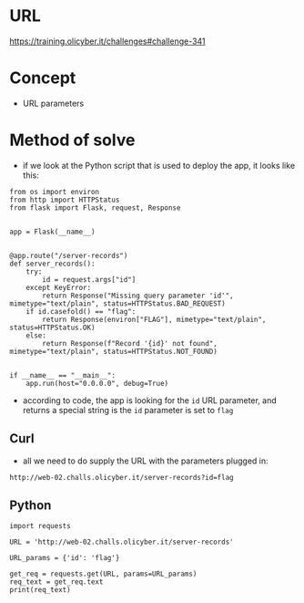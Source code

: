 # URL
https://training.olicyber.it/challenges#challenge-341
# Concept
* URL parameters
# Method of solve
* if we look at the Python script that is used to deploy the app, it looks like this:
```
from os import environ
from http import HTTPStatus
from flask import Flask, request, Response


app = Flask(__name__)


@app.route("/server-records")
def server_records():
    try:
        id = request.args["id"]
    except KeyError:
        return Response("Missing query parameter 'id'", mimetype="text/plain", status=HTTPStatus.BAD_REQUEST)
    if id.casefold() == "flag":
        return Response(environ["FLAG"], mimetype="text/plain", status=HTTPStatus.OK)
    else:
        return Response(f"Record '{id}' not found", mimetype="text/plain", status=HTTPStatus.NOT_FOUND)


if __name__ == "__main__":
    app.run(host="0.0.0.0", debug=True)
```
* according to code, the app is looking for the `id` URL parameter, and returns a special string is the `id` parameter is set to `flag`
## Curl
* all we need to do supply the URL with the parameters plugged in:
```
http://web-02.challs.olicyber.it/server-records?id=flag
```
## Python
```
import requests

URL = 'http://web-02.challs.olicyber.it/server-records'

URL_params = {'id': 'flag'}

get_req = requests.get(URL, params=URL_params)
req_text = get_req.text
print(req_text)
```

